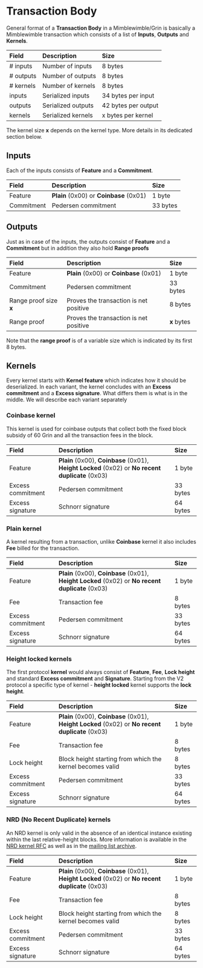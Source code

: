 # Transaction Body

General format of a **Transaction Body** in a Mimblewimble/Grin is basically a Mimblewimble transaction which consists of a list of **Inputs**, **Outputs** and **Kernels**.

| Field         | Description           | Size                 |
|:--------------|:----------------------|:---------------------|
| # inputs      | Number of inputs      | 8 bytes              |
| # outputs     | Number of outputs     | 8 bytes              |
| # kernels     | Number of kernels     | 8 bytes              |
| inputs        | Serialized inputs     | 34 bytes per input   |
| outputs       | Serialized outputs    | 42 bytes per output  |
| kernels       | Serialized kernels    | x bytes per kernel   |

The kernel size **x** depends on the kernel type. More details in its dedicated section below.

## Inputs

Each of the inputs consists of **Feature** and a **Commitment**.

| Field         | Description                             | Size                |
|:--------------|:----------------------------------------|:--------------------|
| Feature       | **Plain** (0x00) or **Coinbase** (0x01) | 1 byte              |
| Commitment    | Pedersen commitment                     | 33 bytes            |

## Outputs

Just as in case of the inputs, the outputs consist of **Feature** and a **Commitment** but in addition they also hold **Range proofs**

| Field                  | Description                             | Size                |
|:-----------------------|:----------------------------------------|:--------------------|
| Feature                | **Plain** (0x00) or **Coinbase** (0x01) | 1 byte              |
| Commitment             | Pedersen commitment                     | 33 bytes            |
| Range proof size **x** | Proves the transaction is net positive  | 8 bytes             |
| Range proof            | Proves the transaction is net positive  | **x** bytes         |

Note that the **range proof** is of a variable size which is indicated by its first 8 bytes.

## Kernels

Every kernel starts with **Kernel feature** which indicates how it should be deserialized. In each variant, the kernel concludes with an **Excess commitment** and a **Excess signature**. What differs them is what is in the middle. We will describe each variant separately

### Coinbase kernel

This kernel is used for coinbase outputs that collect both the fixed block subsidy of 60 Grin and all the transaction fees in the block.

| Field             | Description                                                                                       | Size                |
|:------------------|:--------------------------------------------------------------------------------------------------|:--------------------|
| Feature           | **Plain** (0x00), **Coinbase** (0x01), **Height Locked** (0x02) or **No recent duplicate** (0x03) | 1 byte              |
| Excess commitment | Pedersen commitment                                                                               | 33 bytes            |
| Excess signature  | Schnorr signature                                                                                 | 64 bytes            |

### Plain kernel

A kernel resulting from a transaction, unlike **Coinbase** kernel it also includes **Fee** billed for the transaction.

| Field             | Description                                                                                       | Size                |
|:------------------|:--------------------------------------------------------------------------------------------------|:--------------------|
| Feature           | **Plain** (0x00), **Coinbase** (0x01), **Height Locked** (0x02) or **No recent duplicate** (0x03) | 1 byte              |
| Fee               | Transaction fee                                                                                   | 8 bytes             |
| Excess commitment | Pedersen commitment                                                                               | 33 bytes            |
| Excess signature  | Schnorr signature                                                                                 | 64 bytes            |

### Height locked kernels

The first protocol **kernel** would always consist of **Feature**, **Fee**, **Lock height** and standard **Excess commitment** and **Signature**. Starting from the V2 protocol a specific type of kernel - **height locked** kernel supports the **lock height**.

| Field             | Description                                                                                       | Size                |
|:------------------|:--------------------------------------------------------------------------------------------------|:--------------------|
| Feature           | **Plain** (0x00), **Coinbase** (0x01), **Height Locked** (0x02) or **No recent duplicate** (0x03) | 1 byte              |
| Fee               | Transaction fee                                                                                   | 8 bytes             |
| Lock height       | Block height starting from which the kernel becomes valid                                         | 8 bytes             |
| Excess commitment | Pedersen commitment                                                                               | 33 bytes            |
| Excess signature  | Schnorr signature                                                                                 | 64 bytes            |

### NRD (No Recent Duplicate) kernels

An NRD kernel is only valid in the absence of an identical instance existing within the last relative-height blocks. More information is available in the [NRD kernel RFC](../../grin-rfcs/text/0013-nrd-kernels.md) as well as in the [mailing list archive](https://lists.launchpad.net/mimblewimble/msg00636.html).

| Field             | Description                                                                                       | Size                |
|:------------------|:--------------------------------------------------------------------------------------------------|:--------------------|
| Feature           | **Plain** (0x00), **Coinbase** (0x01), **Height Locked** (0x02) or **No recent duplicate** (0x03) | 1 byte              |
| Fee               | Transaction fee                                                                                   | 8 bytes             |
| Lock height       | Block height starting from which the kernel becomes valid                                         | 8 bytes             |
| Excess commitment | Pedersen commitment                                                                               | 33 bytes            |
| Excess signature  | Schnorr signature                                                                                 | 64 bytes            |
